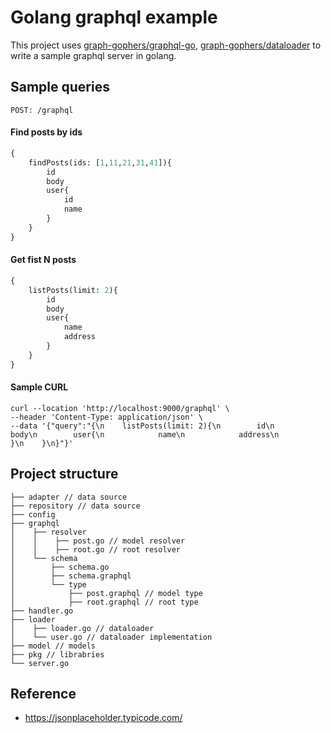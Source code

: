 # Golang graphql example
This project uses [graph-gophers/graphql-go](github.com/graph-gophers/graphql-go), [graph-gophers/dataloader](github.com/graph-gophers/dataloader) to write a sample graphql server in golang.

## Sample queries
`POST: /graphql`

#### Find posts by ids
```graphql
{
    findPosts(ids: [1,11,21,31,41]){
        id
        body
        user{
            id
            name
        }
    }
}
```

#### Get fist N posts
```graphql
{
    listPosts(limit: 2){
        id
        body
        user{
            name
            address
        }
    }
}
```

#### Sample CURL
```shell
curl --location 'http://localhost:9000/graphql' \
--header 'Content-Type: application/json' \
--data '{"query":"{\n    listPosts(limit: 2){\n        id\n        body\n        user{\n            name\n            address\n        }\n    }\n}"}'
```

## Project structure
```
├── adapter // data source
├── repository // data source
├── config
├── graphql
│    ├── resolver
│    │    ├── post.go // model resolver
│    │    ├── root.go // root resolver
│    └── schema
│        ├── schema.go
│        ├── schema.graphql
│        └── type
│            ├── post.graphql // model type
│            ├── root.graphql // root type
├── handler.go
├── loader
│    ├── loader.go // dataloader
│    └── user.go // dataloader implementation
├── model // models
├── pkg // librabries
└── server.go

```

## Reference
- https://jsonplaceholder.typicode.com/